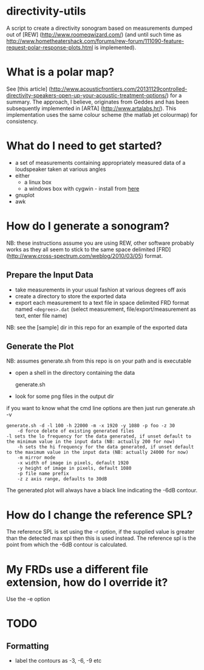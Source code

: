 # directivity-utils

A script to create a directivity sonogram based on measurements dumped out of [REW] (http://www.roomeqwizard.com/) (and until such time as http://www.hometheatershack.com/forums/rew-forum/111090-feature-request-polar-response-plots.html is implemented).

# What is a polar map?

See [this article] (http://www.acousticfrontiers.com/20131129controlled-directivity-speakers-open-up-your-acoustic-treatment-options/) for a summary. The approach, I believe, originates from Geddes and has been subsequently implemented in [ARTA] (http://www.artalabs.hr/). This implementation uses the same colour scheme (the matlab jet colourmap) for consistency.

# What do I need to get started?

* a set of measurements containing appropriately measured data of a loudspeaker taken at various angles
* either
    * a linux box
    * a windows box with cygwin - install from [here](https://www.cygwin.com/)
* gnuplot
* awk

# How do I generate a sonogram?

NB: these instructions assume you are using REW, other software probably works as they all seem to stick to the same space delimited [FRD] (http://www.cross-spectrum.com/weblog/2010/03/05) format.

## Prepare the Input Data

* take measurements in your usual fashion at various degrees off axis
* create a directory to store the exported data
* export each measurement to a text file in space delimited FRD format named `<degrees>.dat` (select measurement, file/export/measurement as text, enter file name)

NB: see the [sample] dir in this repo for an example of the exported data

## Generate the Plot

NB: assumes generate.sh from this repo is on your path and is executable

* open a shell in the directory containing the data

    generate.sh

* look for some png files in the output dir

if you want to know what the cmd line options are then just run generate.sh -v

    generate.sh -d -l 100 -h 22000 -m -x 1920 -y 1080 -p foo -z 30
        -d force delete of existing generated files
	-l sets the lo frequency for the data generated, if unset default to the minimum value in the input data (NB: actually 200 for now)
        -h sets the hi frequency for the data generated, if unset default to the maximum value in the input data (NB: actually 24000 for now)
        -m mirror mode
        -x width of image in pixels, default 1920
        -y height of image in pixels, default 1080
        -p file name prefix
        -z z axis range, defaults to 30dB

The generated plot will always have a black line indicating the -6dB contour.

# How do I change the reference SPL?

The reference SPL is set using the -r option, if the supplied value is greater than the detected max spl then this is used instead. The reference spl is the point from which the -6dB contour is calculated.

# My FRDs use a different file extension, how do I override it?

Use the -e option

# TODO

## Formatting

* label the contours as -3, -6, -9 etc


 